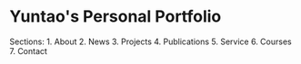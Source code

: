 # Yuntao's Personal Portfolio

Sections:
    1. About
    2. News
    3. Projects
    4. Publications
    5. Service
    6. Courses
    7. Contact